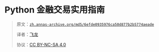 # Python 金融交易实用指南

> 原文：[`zh.annas-archive.org/md5/6efde0935976ca50d877b2b5774aeade`](https://zh.annas-archive.org/md5/6efde0935976ca50d877b2b5774aeade)
> 
> 译者：[飞龙](https://github.com/wizardforcel)
> 
> 协议：[CC BY-NC-SA 4.0](http://creativecommons.org/licenses/by-nc-sa/4.0/)